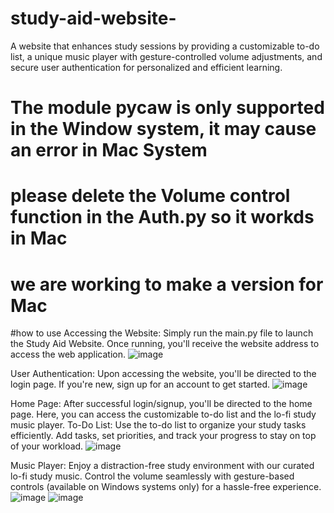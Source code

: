 # study-aid-website-
A website that enhances study sessions by providing a customizable to-do list, a unique music player with gesture-controlled volume adjustments, and secure user authentication for personalized and efficient learning.
# The module pycaw is only supported in the Window system, it may cause an error in Mac System
# please delete the Volume control function in the Auth.py so it workds in Mac 
# we are working to make a version for Mac 

#how to use 
Accessing the Website: Simply run the main.py file to launch the Study Aid Website. Once running, you'll receive the website address to access the web application.
![image](https://github.com/yidan233/study-aid-website-/assets/160430396/c248426c-0276-4fbd-aec3-34210a975215)

User Authentication: Upon accessing the website, you'll be directed to the login page. If you're new, sign up for an account to get started.
![image](https://github.com/yidan233/study-aid-website-/assets/160430396/a9185e43-ed1d-47fb-9ed2-623f464b0755)

Home Page: After successful login/signup, you'll be directed to the home page. Here, you can access the customizable to-do list and the lo-fi study music player.
To-Do List: Use the to-do list to organize your study tasks efficiently. Add tasks, set priorities, and track your progress to stay on top of your workload.
![image](https://github.com/yidan233/study-aid-website-/assets/160430396/d05b4571-8feb-4e3c-a4f2-8c97b57de3aa)


Music Player: Enjoy a distraction-free study environment with our curated lo-fi study music. Control the volume seamlessly with gesture-based controls (available on Windows systems only) for a hassle-free experience.
![image](https://github.com/yidan233/study-aid-website-/assets/160430396/e265b486-436a-4d3d-a48b-886644ac485f)
![image](https://github.com/yidan233/study-aid-website-/assets/160430396/ca5f58d0-b0c2-4eab-b3c1-0e80e5eca251)





